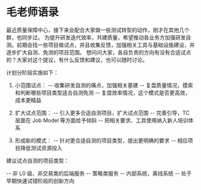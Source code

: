 # 毛老师语录

最近质量保障中心，接下来会配合大家做一些测试转型的动作，刚才在其他几个群，也同步过。
为提升研发迭代效率，共建质量，希望推动各业务方加强研发自测。前期会找一些项目做试点，并且收集反馈，加强相关工具与基础设施建设，并逐步扩大自测、免测的项目范围。
想问问大家，各自负责的方向有没有合适试点的？大家对这个提议，有什么反馈和建议，也可以随时讨论。

计划分阶段实施如下：

1. 小范围试点：
   -- 收集研发自测的痛点，加强相关基建
   -- 复盘质量情况，摸索和判断哪些项目类型适合自测免测
   -- 复盘效率情况，这个模式是否更高效，成本更精益

2. 扩大试点范围：
   -- 引入更多合适自测项目，扩大试点范围
   -- 完善引导，TC 层面在 Job Model 等方面给予倾斜
   -- 把相关要求、工具使用纳入新人培训体系

3. 形成新的模式：
   -- 针对更合适自测的项目类型，提出更明确的要求
   -- 相应项目降低测试资源投入

建议试点自测的项目类型：

-- 非 L0 级、非交易类的后端服务
-- 策略类服务
-- 内部系统，离线系统
-- 处于早期快速试错阶段的创新方向
